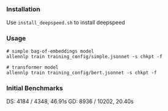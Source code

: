 
### Installation

Use `install_deepspeed.sh` to install deepspeed

### Usage

```shell
# simple bag-of-embeddings model
allennlp train training_config/simple.jsonnet -s chkpt -f

# transformer model
allennlp train training_config/bert.jsonnet -s chkpt -f
```

### Initial Benchmarks

DS: 4184 / 4348, 46.91s
GD: 8936 / 10202, 20.40s